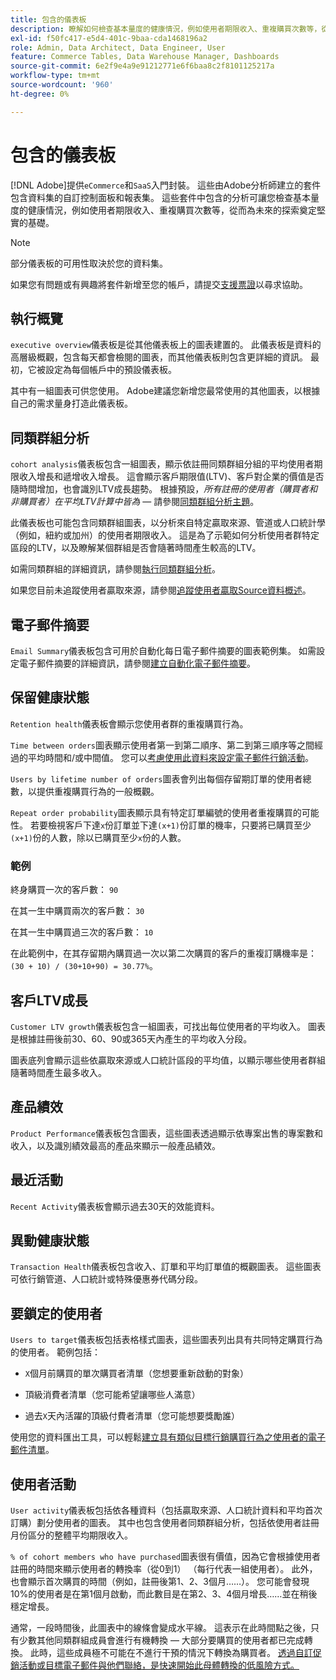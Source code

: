 ```yaml
---
title: 包含的儀表板
description: 瞭解如何檢查基本量度的健康情況，例如使用者期限收入、重複購買次數等，從而為未來的探索奠定堅實的基礎。
exl-id: f50fc417-e5d4-401c-9baa-cda1468196a2
role: Admin, Data Architect, Data Engineer, User
feature: Commerce Tables, Data Warehouse Manager, Dashboards
source-git-commit: 6e2f9e4a9e91212771e6f6baa8c2f8101125217a
workflow-type: tm+mt
source-wordcount: '960'
ht-degree: 0%

---
```


# 包含的儀表板

[!DNL Adobe]提供`eCommerce`和`SaaS`入門封裝。 這些由Adobe分析師建立的套件包含資料集的自訂控制面板和報表集。 這些套件中包含的分析可讓您檢查基本量度的健康情況，例如使用者期限收入、重複購買次數等，從而為未來的探索奠定堅實的基礎。

>[!NOTE]
>
>部分儀表板的可用性取決於您的資料集。

如果您有問題或有興趣將套件新增至您的帳戶，請提交[支援票證](https://experienceleague.adobe.com/docs/commerce-knowledge-base/kb/troubleshooting/miscellaneous/mbi-service-policies.html?lang=zh-Hant)以尋求協助。

## 執行概覽

`executive overview`儀表板是從其他儀表板上的圖表建置的。 此儀表板是資料的高層級概觀，包含每天都會檢閱的圖表，而其他儀表板則包含更詳細的資訊。 最初，它被設定為每個帳戶中的預設儀表板。

其中有一組圖表可供您使用。 Adobe建議您新增您最常使用的其他圖表，以根據自己的需求量身打造此儀表板。

## 同類群組分析

`cohort analysis`儀表板包含一組圖表，顯示依註冊同類群組分組的平均使用者期限收入增長和遞增收入增長。 這會顯示客戶期限值(LTV)、客戶對企業的價值是否隨時間增加，也會識別LTV成長趨勢。 根據預設，*所有註冊的使用者（購買者和非購買者）在平均LTV計算中皆為* — 請參閱[同類群組分析主題](../../data-analyst/dev-reports/cohort-rpt-bldr.md)。

此儀表板也可能包含同類群組圖表，以分析來自特定贏取來源、管道或人口統計學（例如，紐約或加州）的使用者期限收入。 這是為了示範如何分析使用者群特定區段的LTV，以及瞭解某個群組是否會隨著時間產生較高的LTV。

如需同類群組的詳細資訊，請參閱[執行同類群組分析](../../data-analyst/dev-reports/cohort-rpt-bldr.md)。

如果您目前未追蹤使用者贏取來源，請參閱[追蹤使用者贏取Source資料概述](../../data-analyst/analysis/google-track-user-acq.md)。

## 電子郵件摘要

`Email Summary`儀表板包含可用於自動化每日電子郵件摘要的圖表範例集。 如需設定電子郵件摘要的詳細資訊，請參閱[建立自動化電子郵件摘要](../../data-user/export-data/email-summaries.md)。  

## 保留健康狀態

`Retention health`儀表板會顯示您使用者群的重複購買行為。

`Time between orders`圖表顯示使用者第一到第二順序、第二到第三順序等之間經過的平均時間和/或中間值。 您可以[考慮使用此資料來設定電子郵件行銷活動](http://blog.rjmetrics.com/acting-on-marketing-data-in-your-rjmetrics-online-dashboard/)。

`Users by lifetime number of orders`圖表會列出每個存留期訂單的使用者總數，以提供重複購買行為的一般概觀。  

`Repeat order probability`圖表顯示具有特定訂單編號的使用者重複購買的可能性。 若要檢視客戶下達`x`份訂單並下達`(x+1)`份訂單的機率，只要將已購買至少`(x+1)`份的人數，除以已購買至少`x`份的人數。

### 範例

終身購買一次的客戶數： `90`

在其一生中購買兩次的客戶數： `30`

在其一生中購買過三次的客戶數： `10`

在此範例中，在其存留期內購買過一次以第二次購買的客戶的重複訂購機率是： `(30 + 10) / (30+10+90) = 30.77%`。

## 客戶LTV成長

`Customer LTV growth`儀表板包含一組圖表，可找出每位使用者的平均收入。 圖表是根據註冊後前30、60、90或365天內產生的平均收入分段。  

圖表底列會顯示這些依贏取來源或人口統計區段的平均值，以顯示哪些使用者群組隨著時間產生最多收入。

## 產品績效

`Product Performance`儀表板包含圖表，這些圖表透過顯示依專案出售的專案數和收入，以及識別績效最高的產品來顯示一般產品績效。

## 最近活動

`Recent Activity`儀表板會顯示過去30天的效能資料。

## 異動健康狀態

`Transaction Health`儀表板包含收入、訂單和平均訂單值的概觀圖表。 這些圖表可依行銷管道、人口統計或特殊優惠券代碼分段。

## 要鎖定的使用者

`Users to target`儀表板包括表格樣式圖表，這些圖表列出具有共同特定購買行為的使用者。 範例包括：

* `X`個月前購買的單次購買者清單（您想要重新啟動的對象）

* 頂級消費者清單（您可能希望讓哪些人滿意）

* 過去`X`天內活躍的頂級付費者清單（您可能想要獎勵誰）

使用您的資料匯出工具，可以輕鬆[建立具有類似目標行銷購買行為之使用者的電子郵件清單](http://blog.rjmetrics.com/creating-contact-lists-for-top-customers/)。

## 使用者活動

`User activity`儀表板包括依各種資料（包括贏取來源、人口統計資料和平均首次訂購）劃分使用者的圖表。 其中也包含使用者同類群組分析，包括依使用者註冊月份區分的整體平均期限收入。

`% of cohort members who have purchased`圖表很有價值，因為它會根據使用者註冊的時間來顯示使用者的轉換率（從0到1） （每行代表一組使用者）。 此外，也會顯示首次購買的時間（例如，註冊後第1、2、3個月……）。 您可能會發現10%的使用者是在第1個月啟動，而此數目是在第2、3、4個月增長……並在稍後穩定增長。

通常，一段時間後，此圖表中的線條會變成水平線。 這表示在此時間點之後，只有少數其他同類群組成員會進行有機轉換 — 大部分要購買的使用者都已完成轉換。 此時，這些成員極不可能在不進行干預的情況下轉換為購買者。 [透過自訂促銷活動或目標電子郵件與他們聯絡，是快速開始此母體轉換的低風險方式。](http://blog.rjmetrics.com/acting-on-marketing-data-in-your-rjmetrics-online-dashboard/)
